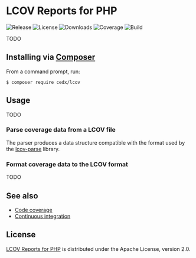 # LCOV Reports for PHP
![Release](https://img.shields.io/packagist/v/cedx/lcov.svg) ![License](https://img.shields.io/packagist/l/cedx/lcov.svg) ![Downloads](https://img.shields.io/packagist/dt/cedx/lcov.svg) ![Coverage](https://coveralls.io/repos/github/cedx/lcov.php/badge.svg) ![Build](https://travis-ci.org/cedx/lcov.php.svg)

TODO

## Installing via [Composer](https://getcomposer.org)
From a command prompt, run:

```shell
$ composer require cedx/lcov
```

## Usage
TODO

### Parse coverage data from a LCOV file
The parser produces a data structure compatible with the format used by the [lcov-parse](https://github.com/davglass/lcov-parse) library.

### Format coverage data to the LCOV format
TODO

## See also
- [Code coverage](https://coveralls.io/github/cedx/lcov.php)
- [Continuous integration](https://travis-ci.org/cedx/lcov.php)

## License
[LCOV Reports for PHP](https://github.com/cedx/lcov.php) is distributed under the Apache License, version 2.0.
